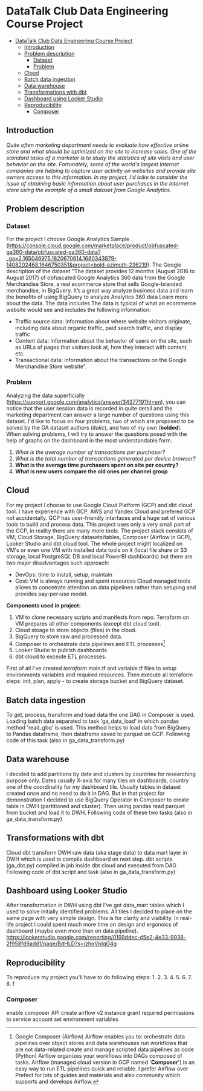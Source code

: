 # DataTalk Club Data Engineering Course Project 

- [DataTalk Club Data Engineering Course Project](#datatalk-club-data-engineering-course-project)
  - [Introduction](#introduction)
  - [Problem description](#problem-description)
    - [Dataset](#dataset)
    - [Problem](#problem)
  - [Cloud](#cloud)
  - [Batch data ingestion](#batch-data-ingestion)
  - [Data warehouse](#data-warehouse)
  - [Transformations with dbt](#transformations-with-dbt)
  - [Dashboard using Looker Studio](#dashboard-using-looker-studio)
  - [Reproducibility](#reproducibility)
    - [Composer](#composer)

## Introduction
*Quite often marketing department needs to evaluate how effective online store and what should be optimized on the site to increase sales. One of the standard tasks of a marketer is to study the statistics of site visits and user behavior on the site.
Fortunately, some of the world's largest Internet companies are helping to capture user activity on websites and provide site owners access to this information.
In my project, I'd loike to consider the issue of obtaining basic information about user purchases in the Internet store using the example of a small dataset from Google Analytics.*

## Problem description
### Dataset
For the project I choose Google Analytics Sample (https://console.cloud.google.com/marketplace/product/obfuscated-ga360-data/obfuscated-ga360-data?_ga=2.165046975.1820670614.1680343879-1408202468.1646750351&project=bold-azimuth-236219). The Google description of the dataset "The dataset provides 12 months (August 2016 to August 2017) of obfuscated Google Analytics 360 data from the Google Merchandise Store, a real ecommerce store that sells Google-branded merchandise, in BigQuery. It’s a great way analyze business data and learn the benefits of using BigQuery to analyze Analytics 360 data Learn more about the data.
The data includes The data is typical of what an ecommerce website would see and includes the following information:
- Traffic source data: information about where website visitors originate, including data about organic traffic, paid search traffic, and display traffic
- Content data: information about the behavior of users on the site, such as URLs of pages that visitors look at, how they interact with content, etc.
- Transactional data: information about the transactions on the Google Merchandise Store website". 

### Problem
Analyzing the data superficially (https://support.google.com/analytics/answer/3437719?hl=en), you can notice that the user session data is recorded in quite detail and the marketing department can answer a large number of questions using this dataset.
I'd like to focus on four problems, two of which are proposed to be solved by the GA dataset authors (*italic*), and two of my own (**bolded**). When solving problems, I will try to answer the questions posed with the help of graphs on the dashboard in the most understandable form.
1. *What is the average number of transactions per purchaser?*
2. *What is the total number of transactions generated per device browser?*
3. **What is the average time purchasers spent on site per country?**
4. **What is new users compare the old ones per channel group**

## Cloud
For my project I choose to use Google Cloud Platform (GCP) and dbt cloud tool. I have experience with GCP, AWS and Yandex Cloud and prefered GCP not accidentally. GCP has user-friendly interfaces and a huge set of various tools to build and process data. This project uses only a very small part of the GCP, in reality there are many more tools.
The project stack consists of VM, Cloud Storage, BigQuery datasets/tables, Composer (Airflow in GCP), Looker Studio and dbt cloud tool. The whole project might localized on VM's or even one VM with installed data tools on it (local file share or S3 storage, local PostgreSQL DB and local PowerBI dashboards) but there are two major disadvantages such approach:
- DevOps: time to install, setup, maintain
- Cost: VM is always running and spent resources 
Cloud managed tools allows to concetrate attention on data pipelines rather than setuping and provides pay-per-use model.

**Components used in project:**
1. VM to clone necessary scripts and manifests from repo. Terraform on VM prepares all other components (except dbt cloud tool).
2. Cloud stoage to store objects (files) in the cloud.
3. BigQuery to store raw and processed data.
4. Composer to orchestrate data pipelines and ETL processes[^1].
5. Looker Studio to publish dashboards
6. dbt cloud to exceute ETL processes.

[^1]:Google Composer (Airflow)
Airflow enables you to: orchestrate data pipelines over object stores and data warehouses run workflows that are not data-related create and manage scripted data pipelines as code (Python) Airflow organizes your workflows into DAGs composed of tasks. Airflow (managed cloud version in GCP named '**Composer**') is an easy way to run ETL pipelines quick and reliable. I prefer Airflow over Prefect for lots of guides and materials and also community which supports and develops Airflow.

First of all I've created *terraform* main.tf and variable.tf files to setup environments variables and required resources. Then execute all terraform steps: init, plan, apply - to create storage bucket and BigQuery dataset. 

## Batch data ingestion
To get, process, transform and load data the one DAG in Composer is used. Loading batch data separated to task 'ga_data_load' in which pandas method 'read_gbq' is used. This method helps to load data from BigQuery to Pandas dataframe, then dataframe saved to parquet on GCP.
Following code of this task (also in ga_data_transform.py)

## Data warehouse
I decided to add partitions by date and clusters by countries for researching purpose only. Dates usually X-axis for many tiles on dashboards, country one of the coordinality for my dashboard tile. 
Usually tables in dataset created once and no need to do it in DAG. But in that project for demonstration I decided to use BigQuery Operator in Composer to create table in DWH (partitioned and cluster). Then using pandas read parquet from bucket and load it to DWH.
Following code of these two tasks (also in ga_data_transform.py)

## Transformations with dbt
Cloud dbt transform DWH raw data (aka stage data) to data mart layer in DWH which is used to compile dashboard on next step. dbt scripts (ga_dbt.py) compiled in job inside dbt cloud and executed from DAG
Following code of dbt script and task (also in ga_data_transform.py)

## Dashboard using Looker Studio
After transformation in DWH using dbt I've got data_mart tables which I used to solve initially identified problems. All tiles I decided to place on the same page with very simple design. This is for clarity and visibility. In real-life project I could spent much more time on design and ergonoics of dashboard (maybe even more than on data pipeline).
https://lookerstudio.google.com/reporting/0199ddec-d5e2-4e33-9938-2f958fd9add1/page/BdHLD?s=izhgVpIqG4g

## Reproducibility
To reproduce my project you'll have to do following steps:
1. 
2. 
3. 
4. 
5. 
6. 
7. 
8. f



### Composer
enable composer API
create airflow v2 instance
grant required permissions to service account
set environment variables
